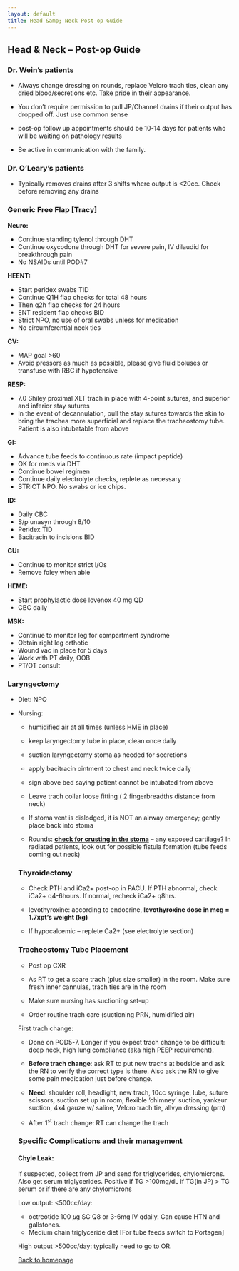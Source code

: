 ```yaml
---
layout: default
title: Head &amp; Neck Post-op Guide
---
```

<h2 class="unnumbered" id="head-neck-post-op-guide">Head &amp; Neck –
Post-op Guide</h2>
<h3 class="unnumbered" id="dr.-weins-patients">Dr. Wein’s patients</h3>
<ul><li><p>Always change dressing on rounds, replace Velcro trach ties,
clean any dried blood/secretions etc. Take pride in their
appearance.</p></li><li><p>You don’t require permission to pull JP/Channel drains if their
output has dropped off. Just use common sense</p></li><li><p>post-op follow up appointments should be 10-14 days for patients
who will be waiting on pathology results</p></li><li><p>Be active in communication with the family.</p></li></ul>



<h3 class="unnumbered" id="dr.-olearys-patients">Dr. O’Leary’s
patients</h3>
<ul><li><p>Typically removes drains after 3 shifts where output is &lt;20cc.
Check before removing any drains</p></li></ul>
<h3 class="unnumbered" id="generic-free-flap-tracy">Generic Free Flap
[Tracy]</h3>
<p><strong>Neuro:</strong></p>
<ul>
<li>Continue standing tylenol through DHT</li>
<li>Continue oxycodone through DHT for severe pain, IV dilaudid for breakthrough pain</li>
<li>No NSAIDs until POD#7</li>
</ul>
<p><strong>HEENT:</strong></p>
<ul>
<li>Start peridex swabs TID</li>
<li>Continue Q1H flap checks for total 48 hours</li>
<li>Then q2h flap checks for 24 hours</li>
<li>ENT resident flap checks BID</li>
<li>Strict NPO, no use of oral swabs unless for medication</li>
<li>No circumferential neck ties</li>
</ul>
<p><strong>CV:</strong></p>
<ul>
<li>MAP goal &gt;60</li>
<li>Avoid pressors as much as possible, please give fluid boluses or transfuse with RBC if hypotensive</li>
</ul>
<p><strong>RESP:</strong></p>
<ul>
<li>7.0 Shiley proximal XLT trach in place with 4-point sutures, and superior and inferior stay sutures</li>
<li>In the event of decannulation, pull the stay sutures towards the skin to bring the trachea more superficial and replace the tracheostomy tube. Patient is also intubatable from above</li>
</ul>
<p><strong>GI:</strong></p>
<ul>
<li>Advance tube feeds to continuous rate (impact peptide)</li>
<li>OK for meds via DHT</li>
<li>Continue bowel regimen</li>
<li>Continue daily electrolyte checks, replete as necessary</li>
<li>STRICT NPO. No swabs or ice chips.</li>
</ul>
<p><strong>ID:</strong></p>
<ul>
<li>Daily CBC</li>
<li>S/p unasyn through 8/10</li>
<li>Peridex TID</li>
<li>Bacitracin to incisions BID</li>
</ul>
<p><strong>GU:</strong></p>
<ul>
<li>Continue to monitor strict I/Os</li>
<li>Remove foley when able</li>
</ul>
<p><strong>HEME:</strong></p>
<ul>
<li>Start prophylactic dose lovenox 40 mg QD</li>
<li>CBC daily</li>
</ul>
<p><strong>MSK:</strong></p>
<ul>
<li>Continue to monitor leg for compartment syndrome</li>
<li>Obtain right leg orthotic</li>
<li>Wound vac in place for 5 days</li>
<li>Work with PT daily, OOB</li>
<li>PT/OT consult</li>
</ul>
<h3 class="unnumbered" id="laryngectomy-patients">Laryngectomy</h3>
<ul><li><p>Diet: NPO</p></li><li><p>Nursing:</p>
<ul><li><p>humidified air at all times (unless HME in place)</p></li><li><p>keep laryngectomy tube in place, clean once daily</p></li><li><p>suction laryngectomy stoma as needed for secretions</p></li><li><p>apply bacitracin ointment to chest and neck twice daily</p></li><li><p>sign above bed saying patient cannot be intubated from
above</p></li><li><p>Leave trach collar loose fitting ( 2 fingerbreadths distance from
neck)</p></li><li><p>If stoma vent is dislodged, it is NOT an airway emergency; gently
place back into stoma</p></li><li><p>Rounds: <strong><u>check for crusting in the stoma</u></strong> –
any exposed cartilage? In radiated patients, look out for possible
fistula formation (tube feeds coming out neck)</p></li></ul>







<h3 class="unnumbered" id="thyroidectomy-patients">Thyroidectomy</h3>
<ul><li><p>Check PTH and iCa2+ post-op in PACU. If PTH abnormal, check iCa2+
q4-6hours. If normal, recheck iCa2+ q8hrs.</p></li><li><p>levothyroxine: according to endocrine, <strong>levothyroxine dose
in mcg = 1.7xpt’s weight (kg)</strong></p></li><li><p>If hypocalcemic – replete Ca2+ (see electrolyte section)</p></li></ul>


<h3 class="unnumbered" id="tracheostomy-tube-placement">Tracheostomy
Tube Placement</h3>
<ul><li><p>Post op CXR</p></li><li><p>As RT to get a spare trach (plus size smaller) in the room. Make
sure fresh inner cannulas, trach ties are in the room</p></li><li><p>Make sure nursing has suctioning set-up</p></li><li><p>Order routine trach care (suctioning PRN, humidified
air)</p></li></ul>



<p>First trach change:</p>
<ul><li><p>Done on POD5-7. Longer if you expect trach change to be
difficult: deep neck, high lung compliance (aka high PEEP
requirement).</p></li><li><p><strong>Before trach change</strong>: ask RT to put new trachs at
bedside and ask the RN to verify the correct type is there. Also ask the
RN to give some pain medication just before change.</p></li><li><p><strong>Need</strong>: shoulder roll, headlight, new trach, 10cc
syringe, lube, suture scissors, suction set up in room, flexible
‘chimney’ suction, yankeur suction, 4x4 gauze w/ saline, Velcro trach
tie, allvyn dressing (prn)</p></li><li><p>After 1<sup>st</sup> trach change: RT can change the
trach</p></li></ul>



<h3 class="unnumbered" id="specific-complications-and-their-management">Specific Complications and their management</h3>
<h4 class="unnumbered" id="chyle-leak">Chyle Leak: </h4>
<p>If suspected, collect from JP and send for triglycerides,
chylomicrons. Also get serum triglycerides. Positive if TG &gt;100mg/dL
if TG(in JP) &gt; TG serum or if there are any chylomicrons</p>
<p>Low output: &lt;500cc/day:</p>
<ul>
<li>octreotide 100 𝜇g SC Q8 or 3-6mg IV qdaily. Can cause HTN and gallstones.</li>
<li>Medium chain triglyceride diet [For tube feeds switch to Portagen]</li>
</ul>
<p>High output &gt;500cc/day: typically need to go to OR.</p>
<p><a href="../index.html">Back to homepage</a></p>
</li></ul>
